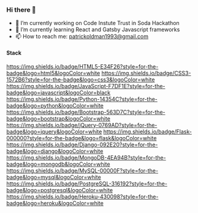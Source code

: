 ### Hi there 👋

- 🔭 I’m currently working on Code Instute Trust in Soda Hackathon
- 🌱 I’m currently learning React and Gatsby Javascript frameworks
- 📫 How to reach me: patrickoldman1993@gmail.com

#### Stack

https://img.shields.io/badge/HTML5-E34F26?style=for-the-badge&logo=html5&logoColor=white
https://img.shields.io/badge/CSS3-1572B6?style=for-the-badge&logo=css3&logoColor=white
https://img.shields.io/badge/JavaScript-F7DF1E?style=for-the-badge&logo=javascript&logoColor=black
https://img.shields.io/badge/Python-14354C?style=for-the-badge&logo=python&logoColor=white
https://img.shields.io/badge/Bootstrap-563D7C?style=for-the-badge&logo=bootstrap&logoColor=white
https://img.shields.io/badge/jQuery-0769AD?style=for-the-badge&logo=jquery&logoColor=white
https://img.shields.io/badge/Flask-000000?style=for-the-badge&logo=flask&logoColor=white
https://img.shields.io/badge/Django-092E20?style=for-the-badge&logo=django&logoColor=white
https://img.shields.io/badge/MongoDB-4EA94B?style=for-the-badge&logo=mongodb&logoColor=white
https://img.shields.io/badge/MySQL-00000F?style=for-the-badge&logo=mysql&logoColor=white
https://img.shields.io/badge/PostgreSQL-316192?style=for-the-badge&logo=postgresql&logoColor=white
https://img.shields.io/badge/Heroku-430098?style=for-the-badge&logo=heroku&logoColor=white
